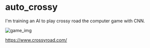 # auto_crossy

I'm training an AI to play crossy road the computer game with CNN. 

![game_img](https://images.squarespace-cdn.com/content/v1/5cedd5e7c6e7df0001bbb67c/1564551904738-KZM0F360MGS6LSD6ZXTB/ke17ZwdGBToddI8pDm48kGwqNa-TSATgABi909OK27Z7gQa3H78H3Y0txjaiv_0fDoOvxcdMmMKkDsyUqMSsMWxHk725yiiHCCLfrh8O1z5QPOohDIaIeljMHgDF5CVlOqpeNLcJ80NK65_fV7S1UQSxQa_pE67Ig1CszvlZo11NCLvqIlshiNC_JCcjnOmqOV4zqrbdg_2AqIEjj1Z3Fg/Screenshot_Banner_01.jpg?format=1500w)

https://www.crossyroad.com/
